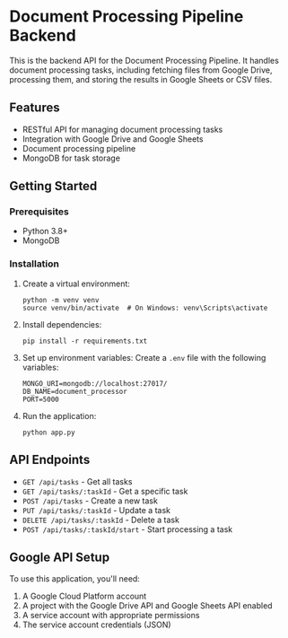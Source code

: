 # Document Processing Pipeline Backend

This is the backend API for the Document Processing Pipeline. It handles document processing tasks, including fetching files from Google Drive, processing them, and storing the results in Google Sheets or CSV files.

## Features

- RESTful API for managing document processing tasks
- Integration with Google Drive and Google Sheets
- Document processing pipeline
- MongoDB for task storage

## Getting Started

### Prerequisites

- Python 3.8+
- MongoDB

### Installation

1. Create a virtual environment:
   ```
   python -m venv venv
   source venv/bin/activate  # On Windows: venv\Scripts\activate
   ```

2. Install dependencies:
   ```
   pip install -r requirements.txt
   ```

3. Set up environment variables:
   Create a `.env` file with the following variables:
   ```
   MONGO_URI=mongodb://localhost:27017/
   DB_NAME=document_processor
   PORT=5000
   ```

4. Run the application:
   ```
   python app.py
   ```

## API Endpoints

- `GET /api/tasks` - Get all tasks
- `GET /api/tasks/:taskId` - Get a specific task
- `POST /api/tasks` - Create a new task
- `PUT /api/tasks/:taskId` - Update a task
- `DELETE /api/tasks/:taskId` - Delete a task
- `POST /api/tasks/:taskId/start` - Start processing a task

## Google API Setup

To use this application, you'll need:

1. A Google Cloud Platform account
2. A project with the Google Drive API and Google Sheets API enabled
3. A service account with appropriate permissions
4. The service account credentials (JSON) 